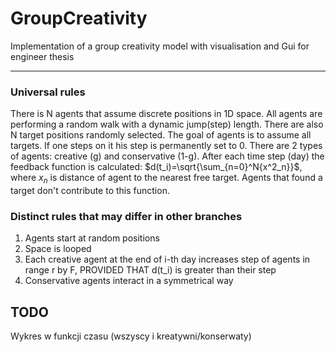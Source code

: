 # GroupCreativity
Implementation of a group creativity model with visualisation and Gui for engineer thesis

---

### Universal rules
There is N agents that assume discrete positions in 1D space. All agents are performing a random walk with a dynamic jump(step) length.
There are also N target positions randomly selected. The goal of agents is to assume all targets. If one steps on it his step is permanently set to 0. There are 2 types of agents: creative (g) and conservative (1-g). After each time step (day) the feedback function is calculated: $d(t_i)=\sqrt{\sum_{n=0}^N{x^2_n}}$, where $x_n$ is distance of agent to the nearest free target. Agents that found a target don't contribute to this function.

### Distinct rules that may differ in other branches
1. Agents start at random positions
2. Space is looped
3. Each creative agent at the end of i-th day increases step of agents in range r by F, PROVIDED THAT d(t_i) is greater than their step
4. Conservative agents interact in a symmetrical way


## TODO
Wykres w funkcji czasu (wszyscy i kreatywni/konserwaty)